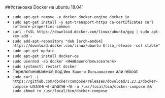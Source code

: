 ##Установка Docker на ubuntu 18.04`
- `sudo apt-get remove -y docker docker-engine docker.io`
- `sudo apt-get install -y apt-transport-https ca-certificates curl software-properties-common`
- `curl -fsSL https://download.docker.com/linux/ubuntu/gpg | sudo apt-key add -`
- `sudo add-apt-repository "deb [arch=amd64] https://download.docker.com/linux/ubuntu $(lsb_release -cs) stable"`
- `sudo apt-get update`
- `sudo apt-get install docker-ce`
- `sudo usermod -aG docker <ИмяВашегоПользователя>`
- `sudo systemctl restart docker`
- Перелогиниваемся под `Имя Вашего Пользователя` или reboot
- `sudo curl -L https://github.com/docker/compose/releases/download/1.23.2/docker-compose-`uname -s`-`uname -m` -o /usr/local/bin/docker-compose && sudo chmod +x /usr/local/bin/docker-compose`